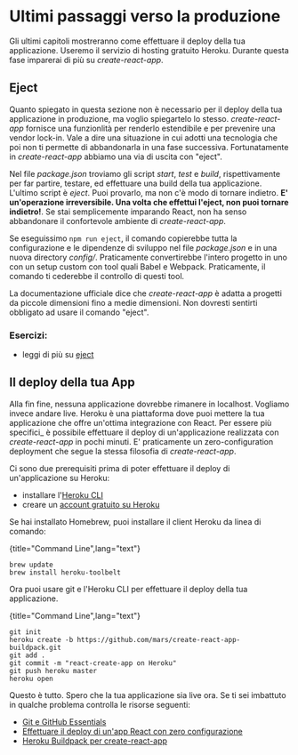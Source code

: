 # Ultimi passaggi verso la produzione

Gli ultimi capitoli mostreranno come effettuare il deploy della tua applicazione. Useremo il servizio di hosting gratuito Heroku. Durante questa fase imparerai di più su *create-react-app*.

## Eject

Quanto spiegato in questa sezione non è necessario per il deploy della tua applicazione in produzione, ma voglio spiegartelo lo stesso. *create-react-app* fornisce una funzionlità per renderlo estendibile e per prevenire una vendor lock-in. Vale a dire una situazione in cui adotti una tecnologia che poi non ti permette di abbandonarla in una fase successiva. Fortunatamente in *create-react-app* abbiamo una via di uscita con "eject".

Nel file *package.json* troviamo gli script *start*, *test* e *build*, rispettivamente per far partire, testare, ed effettuare una build della tua applicazione. L'ultimo script è *eject*. Puoi provarlo, ma non c'è modo di tornare indietro. **E' un'operazione irreversibile. Una volta che effettui l'eject, non puoi tornare indietro!**. Se stai semplicemente imparando React, non ha senso abbandonare il confortevole ambiente di *create-react-app*.

Se eseguissimo `npm run eject`, il comando copierebbe tutta la configurazione e le dipendenze di sviluppo nel file *package.json* e in una nuova directory *config/*. Praticamente convertirebbe l'intero progetto in uno con un setup custom con tool quali Babel e Webpack. Praticamente, il comando ti cederebbe il controllo di questi tool.

La documentazione ufficiale dice che *create-react-app* è adatta a progetti da piccole dimensioni fino a medie dimensioni. Non dovresti sentirti obbligato ad usare il comando "eject".

### Esercizi:

* leggi di più su [eject](https://github.com/facebook/create-react-app/blob/master/packages/react-scripts/template/README.md#npm-run-eject)

## Il deploy della tua App

Alla fin fine, nessuna applicazione dovrebbe rimanere in localhost. Vogliamo invece andare live. Heroku è una piattaforma dove puoi mettere la tua applicazione che offre un'ottima integrazione con React. Per essere più specifici_ è possibile effettuare il deploy di un'applicazione realizzata con *create-react-app* in pochi minuti. E' praticamente un zero-configuration deployment che segue la stessa filosofia di *create-react-app*.

Ci sono due prerequisiti prima di poter effettuare il deploy di un'applicazione su Heroku:

* installare l'[Heroku CLI](https://devcenter.heroku.com/articles/heroku-cli)
* creare un [account gratuito su Heroku](https://www.heroku.com/)

Se hai installato Homebrew, puoi installare il client Heroku da linea di comando:

{title="Command Line",lang="text"}
~~~~~~~~
brew update
brew install heroku-toolbelt
~~~~~~~~

Ora puoi usare git e l'Heroku CLI per effettuare il deploy della tua applicazione.

{title="Command Line",lang="text"}
~~~~~~~~
git init
heroku create -b https://github.com/mars/create-react-app-buildpack.git
git add .
git commit -m "react-create-app on Heroku"
git push heroku master
heroku open
~~~~~~~~

Questo è tutto. Spero che la tua applicazione sia live ora. Se ti sei imbattuto in qualche problema controlla le risorse seguenti:

* [Git e GitHub Essentials](https://www.robinwieruch.de/git-essential-commands/)
* [Effettuare il deploy di un'app React con zero configurazione](https://blog.heroku.com/deploying-react-with-zero-configuration)
* [Heroku Buildpack per create-react-app](https://github.com/mars/create-react-app-buildpack)
